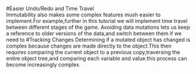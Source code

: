 #Easier Undo/Redo and Time Travel  
Immutability also makes some complex features mush easier to implement.For example,further in this tutorial we will implement time travel between different stages of the game. Avoiding data mutations lets us keep a reference to older versions of the data,and switch between them if we need to
#Tracking Changes
Determining if a mutated object has changed is complex because changes are made directly to the object.This then requires comparing the current object to a previous copy,traversing the entire object tree,and comparing each variable and value.this process can become increasingly complex.
